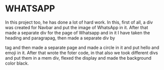 # WHATSAPP

In this project too, he has done a lot of hard work. 
In this, first of all, a div was created for Navbar and put the image of WhatsApp in it.
After that made a separate div for the page of Whatsapp and in it I have taken the heading and paragrapag, 
then made a separate div by <p> tag and then made a separate page and made a circle in it and put hello and emoji in it. 
After that wrote the foter code, in that also we took different divs and put them in a mem div, flexed the display 
and made the background color black. 
